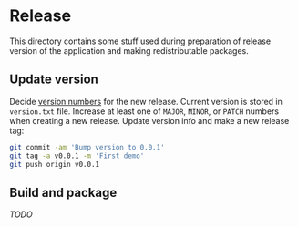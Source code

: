 # Release

This directory contains some stuff used during preparation of release version of the application and making redistributable packages.

## Update version

Decide [version numbers](https://semver.org) for the new release. Current version is stored in `version.txt` file. Increase at least one of `MAJOR`, `MINOR`, or `PATCH` numbers when creating a new release. Update version info and make a new release tag:

```bash
git commit -am 'Bump version to 0.0.1'
git tag -a v0.0.1 -m 'First demo'
git push origin v0.0.1
```

## Build and package

*TODO*
